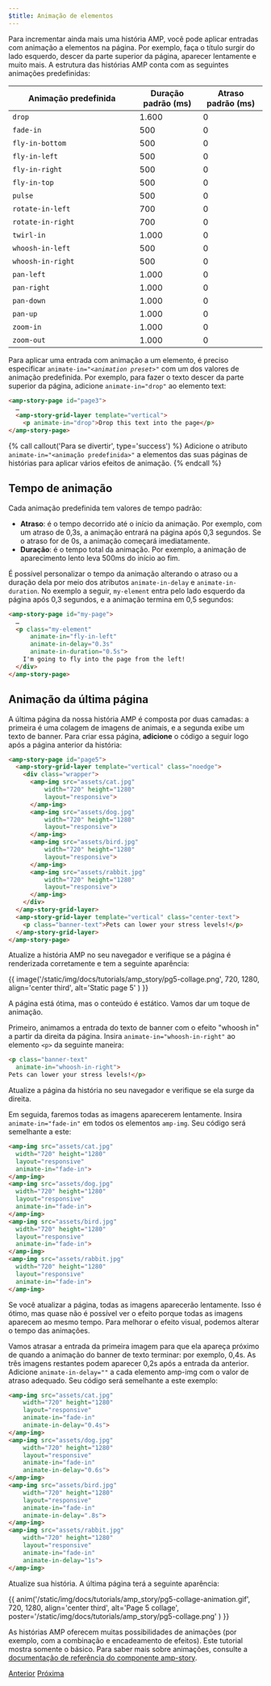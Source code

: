 ```yaml
---
$title: Animação de elementos
---
```


Para incrementar ainda mais uma história AMP, você pode aplicar entradas com animação a elementos na página. Por exemplo, faça o título surgir do lado esquerdo, descer da parte superior da página, aparecer lentamente e muito mais.  A estrutura das histórias AMP conta com as seguintes animações predefinidas:

<table>
<thead>
<tr>
  <th width="50%">Animação predefinida</th>
  <th width="25%">Duração padrão (ms)</th>
  <th width="25%">Atraso padrão (ms)</th>
</tr>
</thead>
<tbody>
<tr>
  <td><code>drop</code></td>
  <td>1.600</td>
  <td>0</td>
</tr>
<tr>
  <td><code>fade-in</code></td>
  <td>500</td>
  <td>0</td>
</tr>
<tr>
  <td><code>fly-in-bottom</code></td>
  <td>500</td>
  <td>0</td>
</tr>
<tr>
  <td><code>fly-in-left</code></td>
  <td>500</td>
  <td>0</td>
</tr>
<tr>
  <td><code>fly-in-right</code></td>
  <td>500</td>
  <td>0</td>
</tr>
<tr>
  <td><code>fly-in-top</code></td>
  <td>500</td>
  <td>0</td>
</tr>
<tr>
  <td><code>pulse</code></td>
  <td>500</td>
  <td>0</td>
</tr>
<tr>
  <td><code>rotate-in-left</code></td>
  <td>700</td>
  <td>0</td>
</tr>
<tr>
  <td><code>rotate-in-right</code></td>
  <td>700</td>
  <td>0</td>
</tr>
<tr>
  <td><code>twirl-in</code></td>
  <td>1.000</td>
  <td>0</td>
</tr>
<tr>
  <td><code>whoosh-in-left</code></td>
  <td>500</td>
  <td>0</td>
</tr>
<tr>
  <td><code>whoosh-in-right</code></td>
  <td>500</td>
  <td>0</td>
</tr>
<tr>
  <td><code>pan-left</code></td>
  <td>1.000</td>
  <td>0</td>
</tr>
<tr>
  <td><code>pan-right</code></td>
  <td>1.000</td>
  <td>0</td>
</tr>
<tr>
  <td><code>pan-down</code></td>
  <td>1.000</td>
  <td>0</td>
</tr>
<tr>
  <td><code>pan-up</code></td>
  <td>1.000</td>
  <td>0</td>
</tr>
<tr>
  <td><code>zoom-in</code></td>
  <td>1.000</td>
  <td>0</td>
</tr>
<tr>
  <td><code>zoom-out</code></td>
  <td>1.000</td>
  <td>0</td>
</tr>
</tbody>
</table>

Para aplicar uma entrada com animação a um elemento, é preciso especificar <code>animate-in="<em>&lt;animation preset></em>"</code> com um dos valores de animação predefinida.  Por exemplo, para fazer o texto descer da parte superior da página, adicione `animate-in="drop"` ao elemento text:

```html
<amp-story-page id="page3">
  …
  <amp-story-grid-layer template="vertical">
    <p animate-in="drop">Drop this text into the page</p>
</amp-story-page>
```

{% call callout('Para se divertir', type='success') %}
Adicione o atributo `animate-in="<animação predefinida>"` a elementos das suas páginas de histórias para aplicar vários efeitos de animação.
{% endcall %}

## Tempo de animação

Cada animação predefinida tem valores de tempo padrão:

* **Atraso**: é o tempo decorrido até o início da animação.  Por exemplo, com um atraso de 0,3s, a animação entrará na página após 0,3 segundos. Se o atraso for de 0s, a animação começará imediatamente.
* **Duração**: é o tempo total da animação.  Por exemplo, a animação de aparecimento lento leva 500ms do início ao fim.

É possível personalizar o tempo da animação alterando o atraso ou a duração dela por meio dos atributos `animate-in-delay` e `animate-in-duration`. No exemplo a seguir, `my-element` entra pelo lado esquerdo da página após 0,3 segundos, e a animação termina em 0,5 segundos:

```html
<amp-story-page id="my-page">
  …
  <p class="my-element"
      animate-in="fly-in-left"
      animate-in-delay="0.3s"
      animate-in-duration="0.5s">
    I'm going to fly into the page from the left!
  </div>
</amp-story-page>
```

## Animação da última página

A última página da nossa história AMP é composta por duas camadas: a primeira é uma colagem de imagens de animais, e a segunda exibe um texto de banner.  Para criar essa página, **adicione** o código a seguir logo após a página anterior da história:

```html
<amp-story-page id="page5">
  <amp-story-grid-layer template="vertical" class="noedge">
    <div class="wrapper">
      <amp-img src="assets/cat.jpg"
          width="720" height="1280"
          layout="responsive">
      </amp-img>
      <amp-img src="assets/dog.jpg"
          width="720" height="1280"
          layout="responsive">
      </amp-img>
      <amp-img src="assets/bird.jpg"
          width="720" height="1280"
          layout="responsive">
      </amp-img>
      <amp-img src="assets/rabbit.jpg"
          width="720" height="1280"
          layout="responsive">
      </amp-img>
    </div>
  </amp-story-grid-layer>
  <amp-story-grid-layer template="vertical" class="center-text">
    <p class="banner-text">Pets can lower your stress levels!</p>
  </amp-story-grid-layer>
</amp-story-page>
```
Atualize a história AMP no seu navegador e verifique se a página é renderizada corretamente e tem a seguinte aparência:

{{ image('/static/img/docs/tutorials/amp_story/pg5-collage.png', 720, 1280, align='center third', alt='Static page 5' ) }}

A página está ótima, mas o conteúdo é estático. Vamos dar um toque de animação.

Primeiro, animamos a entrada do texto de banner com o efeito "whoosh in" a partir da direita da página. Insira `animate-in="whoosh-in-right"` ao elemento `<p>` da seguinte maneira:

```html hl_lines="2"
<p class="banner-text"
  animate-in="whoosh-in-right">
Pets can lower your stress levels!</p>
```

Atualize a página da história no seu navegador e verifique se ela surge da direita. 

Em seguida, faremos todas as imagens aparecerem lentamente. Insira `animate-in="fade-in"` em todos os elementos `amp-img`. Seu código será semelhante a este:

```html hl_lines="4 9 14 19"
<amp-img src="assets/cat.jpg"
  width="720" height="1280"
  layout="responsive"
  animate-in="fade-in">
</amp-img>
<amp-img src="assets/dog.jpg"
  width="720" height="1280"
  layout="responsive"
  animate-in="fade-in">
</amp-img>
<amp-img src="assets/bird.jpg"
  width="720" height="1280"
  layout="responsive"
  animate-in="fade-in">
</amp-img>
<amp-img src="assets/rabbit.jpg"
  width="720" height="1280"
  layout="responsive"
  animate-in="fade-in">
</amp-img>
```


Se você atualizar a página, todas as imagens aparecerão lentamente.  Isso é ótimo, mas quase não é possível ver o efeito porque todas as imagens aparecem ao mesmo tempo. Para melhorar o efeito visual, podemos alterar o tempo das animações.

Vamos atrasar a entrada da primeira imagem para que ela apareça próximo de quando a animação do banner de texto terminar: por exemplo, 0,4s. As três imagens restantes podem aparecer 0,2s após a entrada da anterior. Adicione `animate-in-delay=""` a cada elemento amp-img com o valor de atraso adequado. Seu código será semelhante a este exemplo:

```html hl_lines="5 11 17 23"
<amp-img src="assets/cat.jpg"
    width="720" height="1280"
    layout="responsive"
    animate-in="fade-in" 
    animate-in-delay="0.4s">
</amp-img>
<amp-img src="assets/dog.jpg"
    width="720" height="1280"
    layout="responsive"
    animate-in="fade-in" 
    animate-in-delay="0.6s">
</amp-img>
<amp-img src="assets/bird.jpg"
    width="720" height="1280"
    layout="responsive"
    animate-in="fade-in"
    animate-in-delay=".8s">
</amp-img>
<amp-img src="assets/rabbit.jpg"
    width="720" height="1280"
    layout="responsive"
    animate-in="fade-in"
    animate-in-delay="1s">
</amp-img>

```

Atualize sua história.  A última página terá a seguinte aparência:

{{ anim('/static/img/docs/tutorials/amp_story/pg5-collage-animation.gif', 720, 1280, align='center third', alt='Page 5 collage', poster='/static/img/docs/tutorials/amp_story/pg5-collage.png' ) }}

As histórias AMP oferecem muitas possibilidades de animações (por exemplo, com a combinação e encadeamento de efeitos). Este tutorial mostra somente o básico. Para saber mais sobre animações, consulte a [documentação de referência do componente amp-story](/pt_br/docs/reference/components/amp-story.html#animations).


<div class="prev-next-buttons">
  <a class="button prev-button" href="{{g.doc('/content/docs/getting_started/visual_story/add_more_pages.html', locale=doc.locale).url.path}}"><span class="arrow-prev">Anterior</span></a>
  <a class="button next-button" href="{{g.doc('/content/docs/getting_started/visual_story/create_bookend.html', locale=doc.locale).url.path}}"><span class="arrow-next">Próxima</span></a>
</div>
 

